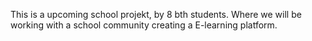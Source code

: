 This is a upcoming school projekt, by 8 bth students. 
Where we will be working with a school community creating a E-learning platform.
